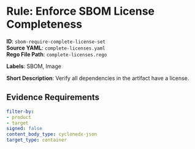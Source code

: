 # Rule: Enforce SBOM License Completeness

**ID**: `sbom-require-complete-license-set`  
**Source YAML**: `complete-licenses.yaml`  
**Rego File Path**: `complete-licenses.rego`  

**Labels**: SBOM, Image

**Short Description**: Verify all dependencies in the artifact have a license.

## Evidence Requirements

```yaml
filter-by:
- product
- target
signed: false
content_body_type: cyclonedx-json
target_type: container
```
